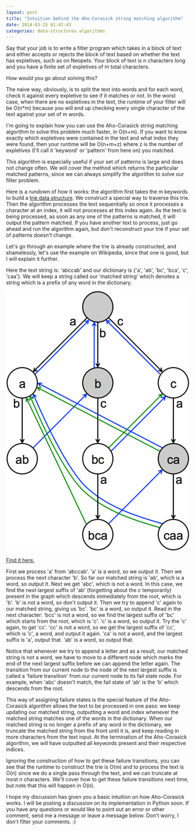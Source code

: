 ```yaml
---
layout: post
title: "Intuition behind the Aho-Corasick string matching algorithm"
date: 2014-03-25 01:41:43
categories: data-structures algorithms
---
```

Say that your job is to write a filter program which takes in a block
of text and either accepts or rejects the block of text based on
whether the text has expletives, such as on Neopets. Your block of
text is n characters long and you have a finite set of expletives of m
total characters.


How would you go about solving this?


The naive way, obviously, is to split the text into words and for each
word, check it against every expletive to see if it matches or not. In
the worst case, when there are no expletives in the text, the runtime
of your filter will be O(n*m) because you will end up checking every
single character of the text against your set of m words.


I'm going to explain how you can use the Aho-Corasick string matching
algorithm to solve this problem much faster, in O(n+m). If you want to
know exactly which expletives were contained in the text and what
index they were found, then your runtime will be O(n+m+z) where z is
the number of expletives (I'll call it 'keyword' or 'pattern' from here on) you matched.


This algorithm is especially useful if your set of patterns is large
and does not change often. We will cover the method which returns the
particular matched patterns, since we can always simplify the
algorithm to solve our filter problem.


Here is a rundown of how it works: the algorithm first takes the m
keywords to build a [trie data structure](/data-structures/algorithms/2014/03/25/brief-explanation-tries.html). We construct a
special way to traverse this trie. Then the algorithm processes the
text sequentially so once it processes a character at an index, it
will not processes at this index again. As the text is being
processed, as soon as any one of the patterns is matched, it will
output the pattern matched. If you have another text to process, just
go ahead and run the algorithm again, but don't reconstruct your trie
if your set of patterns doesn't change.


Let's go through an example where the trie is already constructed, and
shamelessly, let's use the example on Wikipedia, since that one is
good, but I will explain it further.



Here the text string is: 'abccab' and our dictionary is {'a', 'ab',
'bc', 'bca', 'c', 'caa'}. We will keep a string called our 'matched
string' which denotes a string which is a prefix of any word in the
dictionary.

![Wikipedia image](/assets/A_diagram_of_the_Aho_Corasick_string_search_algorithm.svg)

[Find it here.](http://upload.wikimedia.org/wikipedia/commons/9/90/A_diagram_of_the_Aho-Corasick_string_search_algorithm.svg)

First we process 'a' from 'abccab'. 'a' is a word, so we output it.
Then we process the next character 'b'. So far our matched string is
'ab', which is a word, so output it. Next we get 'abc', which is not a
word. In this case, we find the next largest suffix of 'ab'
(forgetting about the c temporarily) present in the graph which
descends immediately from the root, which is 'b'. 'b' is not a word,
so don't output it. Then we try to append 'c' again to our matched
string, giving us 'bc'. 'bc' is a word, so output it. Read in the next
character: 'bcc' is not a word, so we find the largest suffix of 'bc'
which starts from the root, which is 'c'. 'c' is a word, so output it.
Try the 'c' again, to get 'cc'. 'cc' is not a word, so we get the
largest suffix of 'cc', which is 'c', a word, and output it again.
'ca' is not a word, and the largest suffix is 'a', output that. 'ab'
is a word, so output that.


Notice that whenever we try to append a letter and as a result, our
matched string is not a word, we have to move to a different node
which marks the end of the next largest suffix before we can append
the letter again. The transition from our current node to the node of
the next largest suffix is called a 'failure transition' from our
current node to its fail state node. For example, when 'abc' doesn't
match, the fail state of 'ab' is the 'b' which descends from the root.


This way of assigning failure states is the special feature of the
Aho-Corasick algorithm allows the text to be processed in one pass: we
keep updating our matched string, outputting a word and index whenever
the matched string matches one of the words in the dictionary. When
our matched string is no longer a prefix of any word in the
dictionary, we truncate the matched string from the front until it is,
and keep reading in more characters from the text input. At the
termination of the Aho-Corasick algorithm, we will have outputted all
keywords present and their respective indices.


Ignoring the construction of how to get these failure transitions, you
can see that the runtime to construct the trie is O(m) and to process
the text is O(n) since we do a single pass through the text, and we
can truncate at most n characters. We'll cover how to get these failure transitions next time, but note that this will happen in O(n).


I hope my discussion has given you a basic intuition on how
Aho-Corasick works. I will be posting a discussion on its
implementation in Python soon. If you have any questions or would like
to point out an error or other comment, send me a message or leave a
message below. Don't worry, I don't filter your comments. :)
